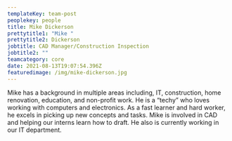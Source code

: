 ```yaml
---
templateKey: team-post
peoplekey: people
title: Mike Dickerson
prettytitle1: "Mike "
prettytitle2: Dickerson
jobtitle: CAD Manager/Construction Inspection
jobtitle2: ""
teamcategory: core
date: 2021-08-13T19:07:54.396Z
featuredimage: /img/mike-dickerson.jpg
---
```


Mike has a background in multiple areas including, IT, construction, home renovation, education, and non-profit work. He is a “techy” who loves working with computers and electronics. As a fast learner and hard worker, he excels in picking up new concepts and tasks. Mike is involved in CAD and helping our interns learn how to draft. He also is currently working in our IT department.
